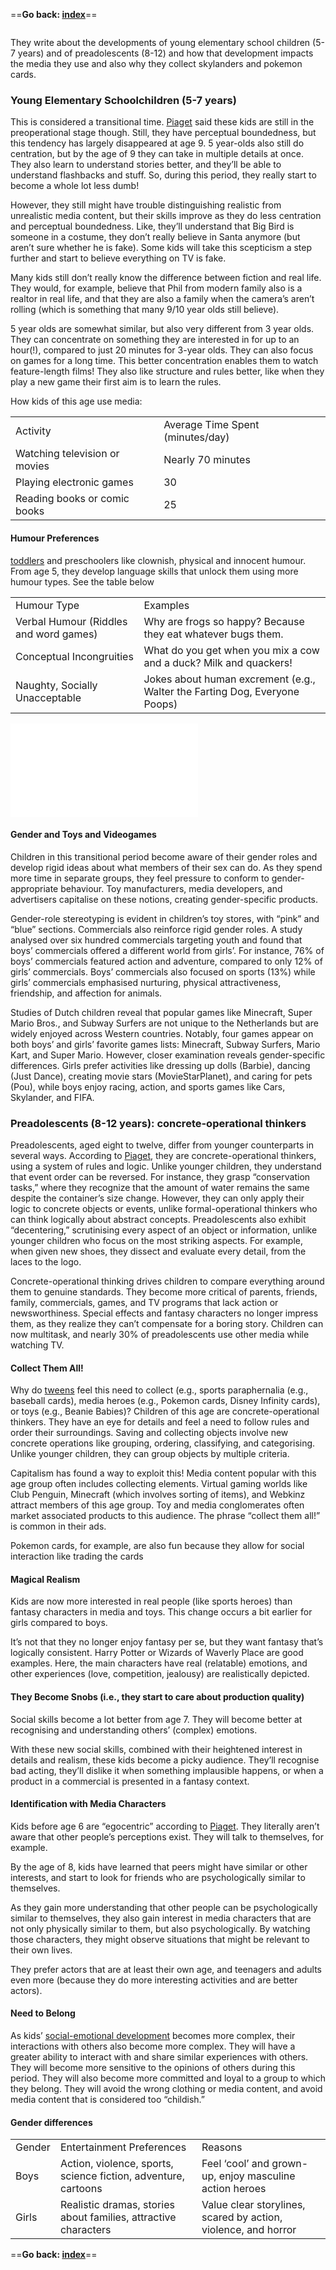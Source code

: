 ==**Go back: [index](index.md)**==
```table-of-contents
```

They write about the developments of young elementary school children (5-7 years) and of preadolescents (8-12) and how that development impacts the media they use and also why they collect skylanders and pokemon cards.


### Young Elementary Schoolchildren (5-7 years)
This is considered a transitional time. [Piaget](Definitions/Piaget.md) said these kids are still in the preoperational stage though. Still, they have perceptual boundedness, but this tendency has largely disappeared at age 9. 5 year-olds also still do centration, but by the age of 9 they can take in multiple details at once. They also learn to understand stories better, and they’ll be able to understand flashbacks and stuff. So, during this period, they really start to become a whole lot less dumb!

However, they still might have trouble distinguishing realistic from unrealistic media content, but their skills improve as they do less centration and perceptual boundedness. Like, they’ll understand that Big Bird is someone in a costume, they don’t really believe in Santa anymore (but aren’t sure whether he is fake). Some kids will take this scepticism a step further and start to believe everything on TV is fake.

Many kids still don’t really know the difference between fiction and real life. They would, for example, believe that Phil from modern family also is a realtor in real life, and that they are also a family when the camera’s aren’t rolling (which is something that many 9/10 year olds still believe).

5 year olds are somewhat similar, but also very different from 3 year olds. They can concentrate on something they are interested in for up to an hour(!), compared to just 20 minutes for 3-year olds. They can also focus on games for a long time. This better concentration enables them to watch feature-length films! They also like structure and rules better, like when they play a new game their first aim is to learn the rules.

How kids of this age use media:

|   |   |
|---|---|
|Activity|Average Time Spent (minutes/day)|
|Watching television or movies|Nearly 70 minutes|
|Playing electronic games|30|
|Reading books or comic books|25|

  

#### Humour Preferences

[toddlers](Definitions/Age%20ranges/toddlers.md) and preschoolers like clownish, physical and innocent humour. From age 5, they develop language skills that unlock them using more humour types. See the table below

|   |   |
|---|---|
|Humour Type|Examples|
|Verbal Humour (Riddles and word games)|Why are frogs so happy? Because they eat whatever bugs them.|
|Conceptual Incongruities|What do you get when you mix a cow and a duck? Milk and quackers!|
|Naughty, Socially Unacceptable|Jokes about human excrement (e.g., Walter the Farting Dog, Everyone Poops)|

![The Spinach Syndrome](Definitions/theories/The%20Spinach%20Syndrome.md)

#### Gender and Toys and Videogames

Children in this transitional period become aware of their gender roles and develop rigid ideas about what members of their sex can do. As they spend more time in separate groups, they feel pressure to conform to gender-appropriate behaviour. Toy manufacturers, media developers, and advertisers capitalise on these notions, creating gender-specific products.

Gender-role stereotyping is evident in children’s toy stores, with “pink” and “blue” sections. Commercials also reinforce rigid gender roles. A study analysed over six hundred commercials targeting youth and found that boys’ commercials offered a different world from girls’. For instance, 76% of boys’ commercials featured action and adventure, compared to only 12% of girls’ commercials. Boys’ commercials also focused on sports (13%) while girls’ commercials emphasised nurturing, physical attractiveness, friendship, and affection for animals.

Studies of Dutch children reveal that popular games like Minecraft, Super Mario Bros., and Subway Surfers are not unique to the Netherlands but are widely enjoyed across Western countries. Notably, four games appear on both boys’ and girls’ favorite games lists: Minecraft, Subway Surfers, Mario Kart, and Super Mario. However, closer examination reveals gender-specific differences. Girls prefer activities like dressing up dolls (Barbie), dancing (Just Dance), creating movie stars (MovieStarPlanet), and caring for pets (Pou), while boys enjoy racing, action, and sports games like Cars, Skylander, and FIFA.

### Preadolescents (8-12 years): concrete-operational thinkers

Preadolescents, aged eight to twelve, differ from younger counterparts in several ways. According to [Piaget](Definitions/Piaget.md), they are concrete-operational thinkers, using a system of rules and logic. Unlike younger children, they understand that event order can be reversed. For instance, they grasp “conservation tasks,” where they recognize that the amount of water remains the same despite the container’s size change. However, they can only apply their logic to concrete objects or events, unlike formal-operational thinkers who can think logically about abstract concepts. Preadolescents also exhibit “decentering,” scrutinising every aspect of an object or information, unlike younger children who focus on the most striking aspects. For example, when given new shoes, they dissect and evaluate every detail, from the laces to the logo.

Concrete-operational thinking drives children to compare everything around them to genuine standards. They become more critical of parents, friends, family, commercials, games, and TV programs that lack action or newsworthiness. Special effects and fantasy characters no longer impress them, as they realize they can’t compensate for a boring story. Children can now multitask, and nearly 30% of preadolescents use other media while watching TV.

#### Collect Them All!

Why do [tweens](Definitions/Age%20ranges/tweens.md) feel this need to collect (e.g., sports paraphernalia (e.g., baseball cards), media heroes (e.g., Pokemon cards, Disney Infinity cards), or toys (e.g., Beanie Babies)? Children of this age are concrete-operational thinkers. They have an eye for details and feel a need to follow rules and order their surroundings. Saving and collecting objects involve new concrete operations like grouping, ordering, classifying, and categorising. Unlike younger children, they can group objects by multiple criteria.

Capitalism has found a way to exploit this! Media content popular with this age group often includes collecting elements. Virtual gaming worlds like Club Penguin, Minecraft (which involves sorting of items), and Webkinz attract members of this age group. Toy and media conglomerates often market associated products to this audience. The phrase “collect them all!” is common in their ads.

Pokemon cards, for example, are also fun because they allow for social interaction like trading the cards

#### Magical Realism

Kids are now more interested in real people (like sports heroes) than fantasy characters in media and toys. This change occurs a bit earlier for girls compared to boys. 

It’s not that they no longer enjoy fantasy per se, but they want fantasy that’s logically consistent. Harry Potter or Wizards of Waverly Place are good examples. Here, the main characters have real (relatable) emotions, and other experiences (love, competition, jealousy) are realistically depicted.

#### They Become Snobs (i.e., they start to care about production quality)

Social skills become a lot better from age 7. They will become better at recognising and understanding others’ (complex) emotions.

With these new social skills, combined with their heightened interest in details and realism, these kids become a picky audience. They’ll recognise bad acting, they’ll dislike it when something implausible happens, or when a product in a commercial is presented in a fantasy context.

#### Identification with Media Characters

Kids before age 6 are “egocentric” according to [Piaget](Definitions/Piaget.md). They literally aren’t aware that other people’s perceptions exist. They will talk to themselves, for example.

By the age of 8, kids have learned that peers might have similar or other interests, and start to look for friends who are psychologically similar to themselves.

As they gain more understanding that other people can be psychologically similar to themselves, they also gain interest in media characters that are not only physically similar to them, but also psychologically. By watching those characters, they might observe situations that might be relevant to their own lives.

They prefer actors that are at least their own age, and teenagers and adults even more (because they do more interesting activities and are better actors).

#### Need to Belong

As kids’ [social-emotional development](Definitions/Development%20types.md) becomes more complex, their interactions with others also become more complex. They will have a greater ability to interact with and share similar experiences with others. They will become more sensitive to the opinions of others during this period. They will also become more committed and loyal to a group to which they belong. They will avoid the wrong clothing or media content, and avoid media content that is considered too “childish.”

#### Gender differences

|   |   |   |
|---|---|---|
|Gender|Entertainment Preferences|Reasons|
|Boys|Action, violence, sports, science fiction, adventure, cartoons|Feel ‘cool’ and grown-up, enjoy masculine action heroes|
|Girls|Realistic dramas, stories about families, attractive characters|Value clear storylines, scared by action, violence, and horror|

  ==**Go back: [index](index.md)**==